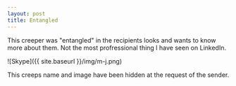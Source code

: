 ```yaml
---
layout: post
title: Entangled
---
```


This creeper was "entangled" in the recipients looks and wants to know more about them. Not the most profressional thing I have seen on LinkedIn.

![Skype]({{ site.baseurl }}/img/m-j.png)

This creeps name and image have been hidden at the request of the sender.
